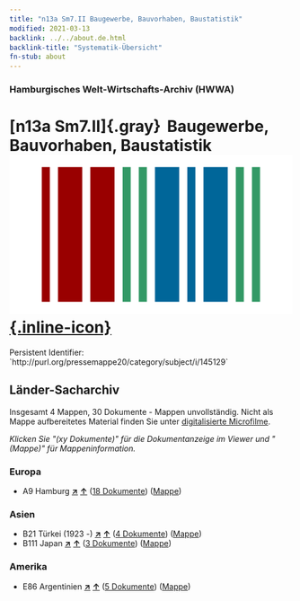 ```yaml
---
title: "n13a Sm7.II Baugewerbe, Bauvorhaben, Baustatistik"
modified: 2021-03-13
backlink: ../../about.de.html
backlink-title: "Systematik-Übersicht"
fn-stub: about
---
```


### Hamburgisches Welt-Wirtschafts-Archiv (HWWA)

# [n13a Sm7.II]{.gray}&#8201; Baugewerbe, Bauvorhaben, Baustatistik &#160; [![Wikidata](/images/Wikidata-logo.svg "Wikidata"){.inline-icon}](http://www.wikidata.org/entity/Q104710664)

<div class="hint">Persistent Identifier: `http://purl.org/pressemappe20/category/subject/i/145129`</div>







## Länder-Sacharchiv




Insgesamt 4 Mappen, 30 Dokumente - Mappen unvollständig.
Nicht als Mappe aufbereitetes Material finden Sie unter [digitalisierte Microfilme](/film/h1_sh.de.html).

_Klicken Sie "(xy Dokumente)" für die Dokumentanzeige im Viewer und "(Mappe)" für Mappeninformation._




### Europa

- A9 Hamburg [**&nearr;**](../../../geo/i/140905/about.de.html "Hamburg (alle Mappen)") [**&uarr;**](../../../geo/about.de.html#A9 "Ländersystematik") (<a href="https://pm20.zbw.eu/iiifview/folder/sh/140905,145129" title="über: Hamburg : Baugewerbe, Bauvorhaben, Baustatistik" target="_blank">18 Dokumente</a>) ([Mappe](../../../../folder/sh/1409xx/140905/1451xx/145129/about.de.html))

### Asien

- B21 Türkei (1923 -) [**&nearr;**](../../../geo/i/141111/about.de.html "Türkei (1923 -) (alle Mappen)") [**&uarr;**](../../../geo/about.de.html#B21 "Ländersystematik") (<a href="https://pm20.zbw.eu/iiifview/folder/sh/141111,145129" title="über: Türkei (1923 -) : Baugewerbe, Bauvorhaben, Baustatistik" target="_blank">4 Dokumente</a>) ([Mappe](../../../../folder/sh/1411xx/141111/1451xx/145129/about.de.html))
- B111 Japan [**&nearr;**](../../../geo/i/141272/about.de.html "Japan (alle Mappen)") [**&uarr;**](../../../geo/about.de.html#B111 "Ländersystematik") (<a href="https://pm20.zbw.eu/iiifview/folder/sh/141272,145129" title="über: Japan : Baugewerbe, Bauvorhaben, Baustatistik" target="_blank">3 Dokumente</a>) ([Mappe](../../../../folder/sh/1412xx/141272/1451xx/145129/about.de.html))

### Amerika

- E86 Argentinien [**&nearr;**](../../../geo/i/141692/about.de.html "Argentinien (alle Mappen)") [**&uarr;**](../../../geo/about.de.html#E86 "Ländersystematik") (<a href="https://pm20.zbw.eu/iiifview/folder/sh/141692,145129" title="über: Argentinien : Baugewerbe, Bauvorhaben, Baustatistik" target="_blank">5 Dokumente</a>) ([Mappe](../../../../folder/sh/1416xx/141692/1451xx/145129/about.de.html))









